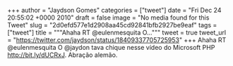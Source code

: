 
+++
author = "Jaydson Gomes"
categories = ["tweet"]
date = "Fri Dec 24 20:55:02 +0000 2010"
draft = false
image = "No media found for this Tweet"
slug = "2d0efd577e1d2908aa45cd92841bfb2927be9eaf"
tags = ["tweet"]
title = """Ahaha RT @eulenmesquita O..."""
tweet = true
tweet_url = "https://twitter.com/jaydson/status/18409337705725953"
+++
Ahaha RT @eulenmesquita O @jaydon tava chique nesse vídeo do Microsoft PHP http://bit.ly/dUCRxJ. Abração alemão.
